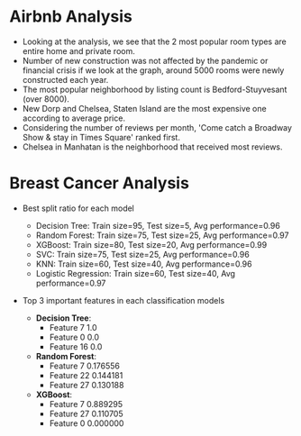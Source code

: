 # Airbnb Analysis
- Looking at the analysis, we see that the 2 most popular room types are entire home and private room.
- Number of new construction was not affected by the pandemic or financial crisis if we look at the graph, around 5000 rooms were newly constructed each year.
- The most popular neighborhood by listing count is Bedford-Stuyvesant (over 8000).
- New Dorp and Chelsea, Staten Island are the most expensive one according to average price.
- Considering the number of reviews per month, 'Come catch a Broadway Show & stay in Times Square' ranked first.
- Chelsea in Manhatan is the neighborhood that received most reviews.

# Breast Cancer Analysis
- Best split ratio for each model
    - Decision Tree: Train size=95, Test size=5, Avg performance=0.96
    - Random Forest: Train size=75, Test size=25, Avg performance=0.97
    - XGBoost: Train size=80, Test size=20, Avg performance=0.99
    - SVC: Train size=75, Test size=25, Avg performance=0.96
    - KNN: Train size=60, Test size=40, Avg performance=0.96
    - Logistic Regression: Train size=60, Test size=40, Avg performance=0.97 

- Top 3 important features in each classification models
    - **Decision Tree**:
        - Feature 7     1.0
        - Feature 0     0.0
        - Feature 16    0.0
    - **Random Forest**:
        - Feature 7     0.176556
        - Feature 22    0.144181
        - Feature 27    0.130188
    - **XGBoost**:
        - Feature 7     0.889295
        - Feature 27    0.110705
        - Feature 0     0.000000
